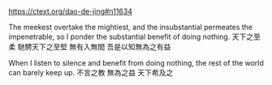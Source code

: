 # 

https://ctext.org/dao-de-jing#n11634

The meekest overtake the mightiest,
and the insubstantial permeates the impenetrable,
so I ponder the substantial benefit of doing nothing.
天下之至柔
馳騁天下之至堅
無有入無間
吾是以知無為之有益

When I listen to silence
and benefit from doing nothing,
the rest of the world can barely keep up.
不言之教
無為之益
天下希及之
